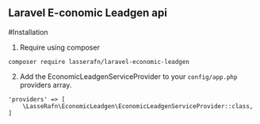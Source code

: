 ## Laravel E-conomic Leadgen api

#Installation

1. Require using composer
````
composer require lasserafn/laravel-economic-leadgen
````
2. Add the EconomicLeadgenServiceProvider to your ````config/app.php```` providers array.
````
'providers' => [
    \LasseRafn\EconomicLeadgen\EconomicLeadgenServiceProvider::class,
]
````
